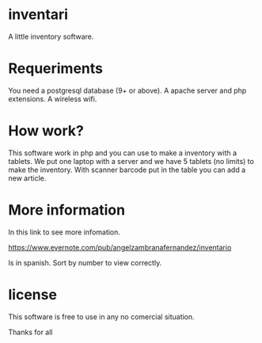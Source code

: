 # inventari
A little inventory software.

# Requeriments
You need a postgresql database (9+ or above).
A apache server and php extensions.
A wireless wifi.

# How work?
This software work in php and you can use to make a inventory with a tablets. 
We put one laptop with a server and we have 5 tablets (no limits) to make the inventory. 
With scanner barcode put in the table you can add a new article.


# More information
In this link to see more infomation.

https://www.evernote.com/pub/angelzambranafernandez/inventario

Is in spanish. 
Sort by number to view correctly.

# license
This software is free to use in any no comercial situation.

Thanks for all

